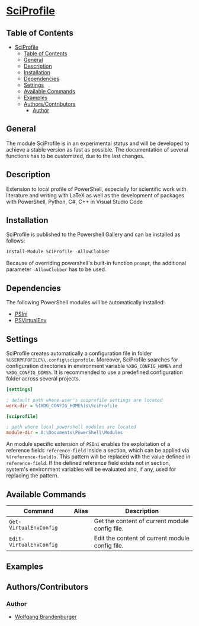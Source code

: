 # [SciProfile](https://github.com/wbrandenburger/SciProfile)

## Table of Contents

- [SciProfile](#sciprofile)
  - [Table of Contents](#table-of-contents)
  - [General](#general)
  - [Description](#description)
  - [Installation](#installation)
  - [Dependencies](#dependencies)
  - [Settings](#settings)
  - [Available Commands](#available-commands)
  - [Examples](#examples)
  - [Authors/Contributors](#authorscontributors)
    - [Author](#author)

## General

The module SciProfile is in an experimental status and will be developed to achieve a stable version as fast as possible. The documentation of several functions has to be customized, due to the last changes.

## Description

Extension to local profile of PowerShell, especially for scientific work with literature and writing with LaTeX as well as the development of packages with PowerShell, Python, C#, C++ in Visual Studio Code

## Installation

SciProfile is published to the Powershell Gallery and can be installed as follows:

```powershell
Install-Module SciProfile -AllowClobber
```

Because of overriding powershell's built-in function `prompt`, the additional parameter `-AllowClobber` has to be used.

## Dependencies

The following PowerShell modules will be automatically installed:

- [PSIni](https://github.com/lipkau/PsIni)
- [PSVirtualEnv](https://github.com/wbrandenburger/PSVirtualEnv)

## Settings

SciProfile creates automatically a configuration file in folder `%USERPRFOFILE%\.config\sciprofile`. Moreover, SciProfile searches for configuration directories in environment variable `%XDG_CONFIG_HOME%` and `%XDG_CONFIG_DIRS%`. It is recommended to use a predefined configuration folder  across several projects.

```ini
[settings]

; default path where user's sciprofile settings are located
work-dir = %(XDG_CONFIG_HOME%)s\SciProfile

[sciprofile]

; path where local powershell modules are located
module-dir = A:\Documents\PowerShell\Modules
```

An module specific extension of `PSIni` enables the exploitation of a reference fields `reference-field` inside a section, which can be applied via `%(reference-field)s`. This pattern will be replaced with the value defined in `reference-field`. If the defined reference field exists not in section, system's environment variables will be evaluated and, if any, used for replacing the pattern.

## Available Commands

| Command                  | Alias         | Description                                                                                 |
|--------------------------|---------------|---------------------------------------------------------------------------------------------|
| `Get-VirtualEnvConfig`   |               | Get the content of current module config file.                                              |
| `Edit-VirtualEnvConfig`  |               | Edit the content of current module config file.                                             |

## Examples

## Authors/Contributors

### Author

- [Wolfgang Brandenburger](https://github.com/wbrandenburger)
